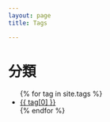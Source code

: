 ```yaml
---
layout: page
title: Tags 

---
```


<div class="page-content wc-container">
	<div class="post">
		<h1>分類</h1>  
		<ul>
			{% for tag in site.tags %}
			<li><a href="{{ '/tag/' | append:tag[0] | relative_url }}">{{ tag[0] }}</a></li>
			{% endfor %}
		</ul>
	</div>
</div>